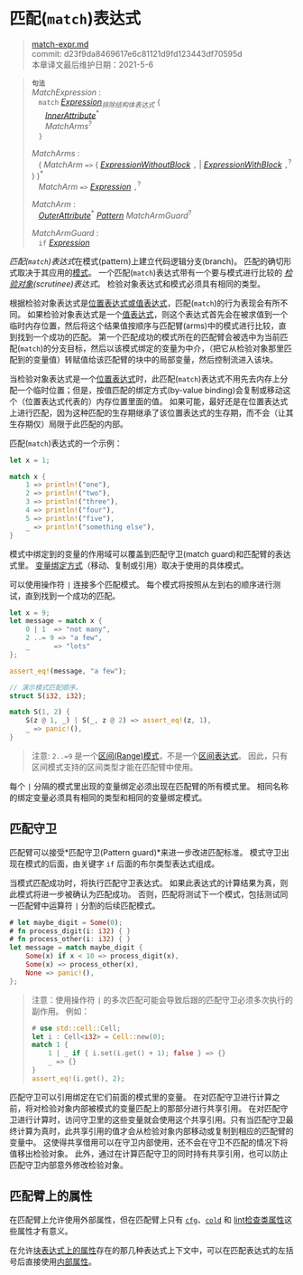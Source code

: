 # 匹配(`match`)表达式

>[match-expr.md](https://github.com/rust-lang/reference/blob/master/src/expressions/match-expr.md)\
>commit: d23f9da8469617e6c81121d9fd123443df70595d \
>本章译文最后维护日期：2021-5-6

> **<sup>句法</sup>**\
> _MatchExpression_ :\
> &nbsp;&nbsp; `match` [_Expression_]<sub>_排除结构体表达式_</sub> `{`\
> &nbsp;&nbsp; &nbsp;&nbsp; [_InnerAttribute_]<sup>\*</sup>\
> &nbsp;&nbsp; &nbsp;&nbsp; _MatchArms_<sup>?</sup>\
> &nbsp;&nbsp; `}`
>
> _MatchArms_ :\
> &nbsp;&nbsp; ( _MatchArm_ `=>`
>                             ( [_ExpressionWithoutBlock_][_Expression_] `,`
>                             | [_ExpressionWithBlock_][_Expression_] `,`<sup>?</sup> )
>                           )<sup>\*</sup>\
> &nbsp;&nbsp; _MatchArm_ `=>` [_Expression_] `,`<sup>?</sup>
>
> _MatchArm_ :\
> &nbsp;&nbsp; [_OuterAttribute_]<sup>\*</sup> [_Pattern_] _MatchArmGuard_<sup>?</sup>
> 
> _MatchArmGuard_ :\
> &nbsp;&nbsp; `if` [_Expression_]

*匹配(`match`)表达式*在模式(pattern)上建立代码逻辑分支(branch)。
匹配的确切形式取决于其应用的[模式][pattern]。
一个匹配(`match`)表达式带有一个要与模式进行比较的 *[检验对象][scrutinee](scrutinee)表达式*。
检验对象表达式和模式必须具有相同的类型。

根据检验对象表达式是[位置表达式或值表达式][place expression]，匹配(`match`)的行为表现会有所不同。
如果检验对象表达式是一个[值表达式][value expression]，则这个表达式首先会在被求值到一个临时内存位置，然后将这个结果值按顺序与匹配臂(arms)中的模式进行比较，直到找到一个成功的匹配。
第一个匹配成功的模式所在的匹配臂会被选中为当前匹配(`match`)的分支目标，然后以该模式绑定的变量为中介，（把它从检验对象那里匹配到的变量值）转赋值给该匹配臂的块中的局部变量，然后控制流进入该块。

当检验对象表达式是一个[位置表达式][place expression]时，此匹配(`match`)表达式不用先去内存上分配一个临时位置；但是，按值匹配的绑定方式(by-value binding)会复制或移动这个（位置表达式代表的）内存位置里面的值。
如果可能，最好还是在位置表达式上进行匹配，因为这种匹配的生存期继承了该位置表达式的生存期，而不会（让其生存期仅）局限于此匹配的内部。

匹配(`match`)表达式的一个示例：

```rust
let x = 1;

match x {
    1 => println!("one"),
    2 => println!("two"),
    3 => println!("three"),
    4 => println!("four"),
    5 => println!("five"),
    _ => println!("something else"),
}
```

模式中绑定到的变量的作用域可以覆盖到匹配守卫(match guard)和匹配臂的表达式里。
[变量绑定方式][binding mode]（移动、复制或引用）取决于使用的具体模式。

可以使用操作符 `|` 连接多个匹配模式。
每个模式将按照从左到右的顺序进行测试，直到找到一个成功的匹配。

```rust
let x = 9;
let message = match x {
    0 | 1  => "not many",
    2 ..= 9 => "a few",
    _      => "lots"
};

assert_eq!(message, "a few");

// 演示模式匹配顺序。
struct S(i32, i32);

match S(1, 2) {
    S(z @ 1, _) | S(_, z @ 2) => assert_eq!(z, 1),
    _ => panic!(),
}
```

> 注意: `2..=9` 是一个[区间(Range)模式][Range Pattern]，不是一个[区间表达式][Range Expression]。
> 因此，只有区间模式支持的区间类型才能在匹配臂中使用。

每个 `|` 分隔的模式里出现的变量绑定必须出现在匹配臂的所有模式里。
相同名称的绑定变量必须具有相同的类型和相同的变量绑定模式。

## 匹配守卫

匹配臂可以接受*匹配守卫(Pattern guard)*来进一步改进匹配标准。
模式守卫出现在模式的后面，由关键字 `if` 后面的布尔类型表达式组成。

当模式匹配成功时，将执行匹配守卫表达式。
如果此表达式的计算结果为真，则此模式将进一步被确认为匹配成功。
否则，匹配将测试下一个模式，包括测试同一匹配臂中运算符 `|` 分割的后续匹配模式。

```rust
# let maybe_digit = Some(0);
# fn process_digit(i: i32) { }
# fn process_other(i: i32) { }
let message = match maybe_digit {
    Some(x) if x < 10 => process_digit(x),
    Some(x) => process_other(x),
    None => panic!(),
};
```

> 注意：使用操作符 `|` 的多次匹配可能会导致后跟的匹配守卫必须多次执行的副作用。
> 例如：
>
> ```rust
> # use std::cell::Cell;
> let i : Cell<i32> = Cell::new(0);
> match 1 {
>     1 | _ if { i.set(i.get() + 1); false } => {}
>     _ => {}
> }
> assert_eq!(i.get(), 2);
> ```

匹配守卫可以引用绑定在它们前面的模式里的变量。
在对匹配守卫进行计算之前，将对检验对象内部被模式的变量匹配上的那部分进行共享引用。
在对匹配守卫进行计算时，访问守卫里的这些变量就会使用这个共享引用。只有当匹配守卫最终计算为真时，此共享引用的值才会从检验对象内部移动或复制到相应的匹配臂的变量中。
这使得共享借用可以在守卫内部使用，还不会在守卫不匹配的情况下将值移出检验对象。
此外，通过在计算匹配守卫的同时持有共享引用，也可以防止匹配守卫内部意外修改检验对象。

## 匹配臂上的属性

在匹配臂上允许使用外部属性，但在匹配臂上只有 [`cfg`]、[`cold`] 和 [lint检查类属性][lint check attributes]这些属性才有意义。

在允许[块表达式上的属性][Inner attributes]存在的那几种表达式上下文中，可以在匹配表达式的左括号后直接使用[内部属性][attributes on block expressions]。

[_Expression_]: ../expressions.md
[place expression]: ../expressions.md#place-expressions-and-value-expressions
[value expression]: ../expressions.md#place-expressions-and-value-expressions
[_InnerAttribute_]: ../attributes.md
[_OuterAttribute_]: ../attributes.md
[`cfg`]: ../conditional-compilation.md
[`cold`]: ../attributes/codegen.md#the-cold-attribute
[lint check attributes]: ../attributes/diagnostics.md#lint-check-attributes
[Range Expression]: range-expr.md

[_Pattern_]: ../patterns.md
[pattern]: ../patterns.md
[Inner attributes]: ../attributes.md
[Range Pattern]: ../patterns.md#range-patterns
[attributes on block expressions]: block-expr.md#attributes-on-block-expressions
[binding mode]: ../patterns.md#binding-modes
[scrutinee]: ../glossary.md#scrutinee
